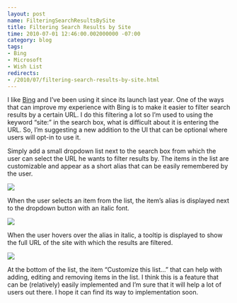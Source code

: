 ```yaml
---
layout: post
name: FilteringSearchResultsBySite
title: Filtering Search Results by Site
time: 2010-07-01 12:46:00.002000000 -07:00
category: blog
tags:
- Bing
- Microsoft
- Wish List
redirects:
- /2010/07/filtering-search-results-by-site.html
---
```

I like [Bing](http://www.bing.com/) and I’ve been using it since its launch last year. One of the ways that can improve my experience with Bing is to make it easier to filter search results by a certain URL. I do this filtering a lot so I’m used to using the keyword “site:” in the search box, what is difficult about it is entering the URL. So, I’m suggesting a new addition to the UI that can be optional where users will opt-in to use it.

Simply add a small dropdown list next to the search box from which the user can select the URL he wants to filter results by. The items in the list are customizable and appear as a short alias that can be easily remembered by the user.

<img class="imageInCenter" src="{{ site.blogImagesFolder }}{{ page.name }}/SearchSitesUI01.png">

When the user selects an item from the list, the item’s alias is displayed next to the dropdown button with an italic font.

<img class="imageInCenter" src="{{ site.blogImagesFolder }}{{ page.name }}/SearchSitesUI02.png">

When the user hovers over the alias in italic, a tooltip is displayed to show the full URL of the site with which the results are filtered.

<img class="imageInCenter" src="{{ site.blogImagesFolder }}{{ page.name }}/SearchSitesUI03.png">

At the bottom of the list, the item “Customize this list…” that can help with adding, editing and removing items in the list.
 I think this is a feature that can be (relatively) easily implemented and I’m sure that it will help a lot of users out there. I hope it can find its way to implementation soon.